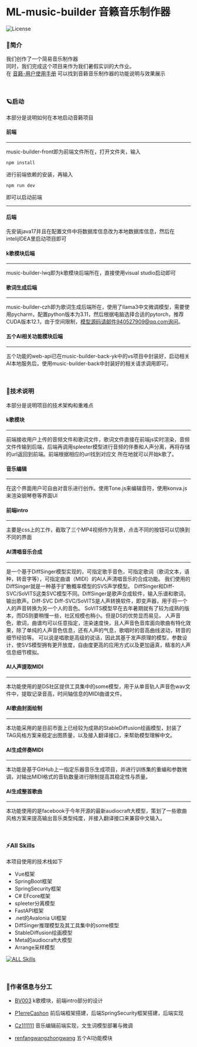 # ML-music-builder 音籁音乐制作器

![License](https://img.shields.io/badge/license-MIT-blue)

### 🤔简介
我们创作了一个简易音乐制作器
<br/>
同时，我们完成这个项目来作为我们暑假实训的大作业。
<br/>
在
[音籁-用户使用手册](https://michaels-organization-45.gitbook.io/test)
可以找到音籁音乐制作器的功能说明与效果展示

<br/>

### 🪐启动
本部分是说明如何在本地启动音籁项目
<br/>



#### 前端

---
music-builder-front即为前端文件所在，打开文件夹，输入

`npm install`

进行前端依赖的安装，再输入

`npm run dev`

即可以启动前端
<br/>


---

#### 后端
先安装java17并且在配置文件中将数据库信息改为本地数据库信息，然后在intelijIDEA里启动项目即可
<br/>

#### k歌模块后端

---
music-builder-lwq即为k歌模块后端所在，直接使用visual studio启动即可
<br/>

#### 歌词生成后端

---
music-builder-czh即为歌词生成后端所在，使用了llama3中文微调模型，需要使用pycharm，配置python版本为3.11，然后根据电脑选择合适的pytorch，推荐CUDA版本12.1，由于空间限制，模型源码请邮件940527909@qq.com询问。
<br/>

#### 五个AI相关功能模块后端

---
五个功能的web-api已在music-builder-back-yk中的vs项目中封装好，启动相关AI本地服务后，使用music-builder-back中封装好的相关请求调用即可。

<br/>


### 🌾技术说明
本部分是说明项目的技术架构和重难点
<br/>

#### k歌模块

---
前端接收用户上传的音频文件和歌词文件，歌词文件直接在前端js实时渲染，音频文件传输到后端，后端再调用spleeter模型进行音频的伴奏和人声分离，再将存储的url返回到前端。前端根据相应的url找到对应文
所在地就可以开始k歌了。
<br/>

#### 音乐编辑

---
在这个界面用户可自由对音乐进行创作。使用Tone.js来编辑音符，使用konva.js来渲染钢琴卷等界面UI
<br/>

#### 前端intro
---
主要是css上的工作，截取了三个MP4视频作为背景，点击不同的按钮可以切换到不同的界面

#### AI清唱音乐合成
---
是一个基于DiffSinger模型实现的，可指定歌手音色，可指定歌词（歌词文本，语种，转音字等），可指定曲谱（MIDI）的AI人声清唱音乐的合成功能。
我们使用的DiffSinger就是一种基于扩散概率模型的SVS声学模型。
DiffSinger和Diff-SVC/SoVITS这类SVC模型不同。DiffSinger是歌声合成软件，输入乐谱和歌词，输出歌声。Diff-SVC Diff-SVC/SoVITS是人声转换软件，即变声器，用于将一个人的声音转换为另一个人的音色。
SoVITS模型早在去年暑期就有了较为成熟的版本，而DS则要稍慢一些，社区规模也稍小。但是DS的优势显而易见， 
人声音色，歌词，曲谱均可以任意指定，渲染速度快，且人声音色音库面向歌曲有特化效果，除了单纯的人声音色信息，还有人声的气息，歌唱时的音高曲线波动，转音的细节经验等。
可以说是唱歌是高级的说话，因此其基于发声原理的模型，参数设计，使SVS模型拥有更开放度，自由度更高的应用方式以及更加逼真，精准的人声信息细节模拟。
<br/>

#### AI人声提取MIDI
---
本功能使用的是DS社区提供工具集中的some模型，用于从单音轨人声音色wav文件中，提取记录音高，时间轴信息的MIDI曲谱文件。
<br/>

#### AI歌曲封面绘制
---
本功能采用的是目前市面上已经较为成熟的StableDiffusion绘画模型，封装了TAG风格方案来稳定出图质量，以及接入翻译接口，来帮助模型理解中文。
<br/>

#### AI生成伴奏MIDI 
---
本功能是基于GitHub上一指定乐器音乐生成项目，并进行训练集的重编和参数微调，对输出MIDI格式的音轨数量进行限制提高其稳定性与质量。
<br/>

#### AI生成整首歌曲
---
本功能使用的是facebook于今年开源的最新audiocraft大模型，策划了一些歌曲风格方案来提高输出音乐类型纯度，并接入翻译接口来兼容中文输入。

<br/>

### ⚡All Skills
本项目使用的技术栈如下
- Vue框架
- SpringBoot框架
- SpringSecurity框架
- C# EFcore框架
- spleeter分离模型
- FastAPI框架
- .net的Avalonia UI框架
-	DiffSinger推理模型及其工具集中的some模型
-	StableDiffusion绘画模型
-	Meta的audiocraft大模型
-	Arrange采样模型



[![ALL Skills](https://skillicons.dev/icons?i=java,vue,nodejs,net,c#)](https://skillicons.dev)

<br/>

### 🐰作者信息与分工

- [BV003](https://github.com/BV003/)
  k歌模块，前端intro部分的设计

- [P1erreCashon](https://github.com/P1erreCashon/)
  前后端框架搭建，后端SpringSecurity框架搭建，后端实现
- [Cz111111](https://github.com/Cz111111/)
  音乐编辑前端实现，文生词模型部署与微调
- [renfangwangzhongwang](https://github.com/renfangwangzhongwang/) 五个AI功能模块

